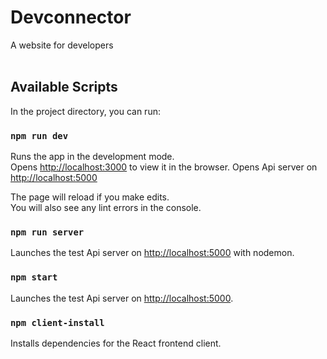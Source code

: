 <h1>Devconnector</h1>
A website for developers<br><br>

## Available Scripts

In the project directory, you can run:

### `npm run dev`

Runs the app in the development mode.<br>
Opens [http://localhost:3000](http://localhost:3000) to view it in the browser.
Opens Api server on [http://localhost:5000](http://localhost:5000)

The page will reload if you make edits.<br>
You will also see any lint errors in the console.

### `npm run server`

Launches the test Api server on [http://localhost:5000](http://localhost:5000) with nodemon.<br>

### `npm start`

Launches the test Api server on [http://localhost:5000](http://localhost:5000).<br>

### `npm client-install`

Installs dependencies for the React frontend client.<br>

